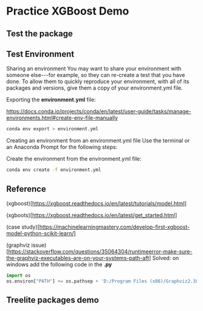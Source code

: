 # Practice XGBoost Demo

## Test the package

## Test Environment

Sharing an environment
You may want to share your environment with someone else---for example, so they can re-create a test that you have done. To allow them to quickly reproduce your environment, with all of its packages and versions, give them a copy of your environment.yml file.

Exporting the **environment.yml** file:

https://docs.conda.io/projects/conda/en/latest/user-guide/tasks/manage-environments.html#create-env-file-manually

```bash
conda env export > environment.yml
```

Creating an environment from an environment.yml file
Use the terminal or an Anaconda Prompt for the following steps:

Create the environment from the environment.yml file:

```bash
conda env create -f environment.yml
```

## Reference

(xgboost)[https://xgboost.readthedocs.io/en/latest/tutorials/model.html]

(xgboots)[https://xgboost.readthedocs.io/en/latest/get_started.html]

(case study)[https://machinelearningmastery.com/develop-first-xgboost-model-python-scikit-learn/]

(graphviz issue)[https://stackoverflow.com/questions/35064304/runtimeerror-make-sure-the-graphviz-executables-are-on-your-systems-path-aft]
Solved: on windows add the following code in the **.py**

```python
import os
os.environ["PATH"] += os.pathsep + 'D:/Program Files (x86)/Graphviz2.38/bin/'
```

## Treelite packages demo

